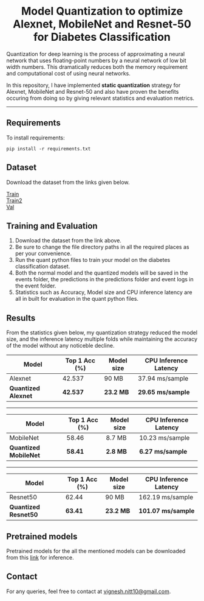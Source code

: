 <div align="center">
  
# Model Quantization to optimize Alexnet, MobileNet and Resnet-50 for Diabetes Classification
</div align="center"> 

Quantization for deep learning is the process of approximating a neural network that uses floating-point numbers by a neural network of low bit width numbers. This dramatically reduces both the memory requirement and computational cost of using neural networks.

In this repository, I have implemented **static quantization** strategy for Alexnet, MobileNet and Resnet-50 and also have proven the benefits occuring from doing so by giving relevant statistics and evaluation metrics.

---

  
## Requirements

To install requirements:

```setup
pip install -r requirements.txt
```
## Dataset
Download the dataset from the links given below.

[Train](https://drive.google.com/drive/folders/1LI9RDJRTOKUKfwC_dXKMBwHa4Y-OA6eX?usp=share_link)\
[Train2](https://drive.google.com/drive/folders/1--4A1O_T2FdijAa48877YyIxZ-Mt5HtK?usp=share_link)\
[Val](https://drive.google.com/drive/folders/144XCsP-3U1ld0SUIXp568o-9Ie6I7Dnc?usp=share_link)

## Training and Evaluation

1. Download the dataset from the link above.
2. Be sure to change the file directory paths in all the required places as per your convenience.
2. Run the quant python files to train your model on the diabetes classification dataset.
3. Both the normal model and the quantized models will be saved in the events folder, the predictions in the predictions folder and event logs in the event folder.
4. Statistics such as Accuracy, Model size and CPU inference latency are all in built for evaluation in the quant python files.

## Results

From the statistics given below, my quantization strategy reduced the model size, and the inference latency multiple folds while maintaining the accuracy of the model without any noticeble decline.

|            Model            |Top 1 Acc (%)| Model size| CPU Inference Latency |
|-----------------------------|-----------  |-----------|-----------------------|
| Alexnet                     |   42.537    |90 MB      |37.94 ms/sample        |
| **Quantized Alexnet**       |  **42.537** |**23.2 MB**| **29.65 ms/sample**   |

---

|            Model            |Top 1 Acc (%)| Model size| CPU Inference Latency |
|-----------------------------|-----------  |-----------|-----------------------|
| MobileNet                   |   58.46     |8.7 MB     |10.23 ms/sample        |
| **Quantized MobileNet**     |  **58.41**  |**2.8 MB** | **6.27 ms/sample**    |

---

|            Model            |Top 1 Acc (%)| Model size| CPU Inference Latency |
|-----------------------------|-----------  |-----------|-----------------------|
| Resnet50                    |   62.44     |90 MB      |162.19 ms/sample       |
| **Quantized Resnet50**      |  **63.41**  |**23.2 MB**| **101.07 ms/sample**  |

## Pretrained models
Pretrained models for the all the mentioned models can be downloaded from this [link](https://drive.google.com/drive/folders/1cyvzv0cl4PxqV_DTJZf0EwkBZvwEJFEr?usp=share_link) for inference.

## Contact
For any queries, feel free to contact at vignesh.nitt10@gmail.com.
